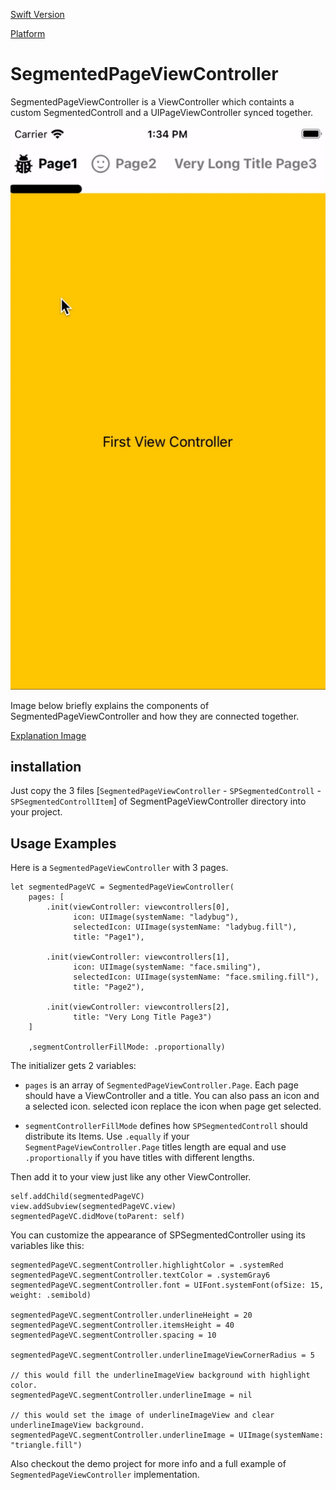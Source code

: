 
[Swift Version](https://img.shields.io/badge/platform-ios-orange/?style=for-the-badge&color=blue)

[Platform](https://img.shields.io/badge/platform-ios-orange/?style=for-the-badge&color=blue)

# SegmentedPageViewController
SegmentedPageViewController is a ViewController which containts a custom SegmentedControll and a UIPageViewController synced together.

<p align="center">
  <img src="images/demo.gif" alt="demo">
</p>

Image below briefly explains the components of SegmentedPageViewController and how they are connected together.

[Explanation Image](images/map.png)

## installation
Just copy the 3 files [`SegmentedPageViewController` - `SPSegmentedControll` - `SPSegmentedControllItem`] of SegmentPageViewController directory into your project.

## Usage Examples
Here is a `SegmentedPageViewController` with 3 pages.
```
let segmentedPageVC = SegmentedPageViewController(
    pages: [
        .init(viewController: viewcontrollers[0],
              icon: UIImage(systemName: "ladybug"),
              selectedIcon: UIImage(systemName: "ladybug.fill"),
              title: "Page1"),
        
        .init(viewController: viewcontrollers[1],
              icon: UIImage(systemName: "face.smiling"),
              selectedIcon: UIImage(systemName: "face.smiling.fill"),
              title: "Page2"),
        
        .init(viewController: viewcontrollers[2],
              title: "Very Long Title Page3")
    ]
    
    ,segmentControllerFillMode: .proportionally)
```
The initializer gets 2 variables:

* `pages` is an array of `SegmentedPageViewController.Page`. Each page should have a ViewController and a title. You can also pass an icon and a selected icon. selected icon replace the icon when page get selected.

* `segmentControllerFillMode` defines how `SPSegmentedControll` should distribute its Items. Use `.equally` if your `SegmentPageViewController.Page` titles length are equal and use `.proportionally` if you have titles with different lengths.

Then add it to your view just like any other ViewController.
```
self.addChild(segmentedPageVC)
view.addSubview(segmentedPageVC.view)
segmentedPageVC.didMove(toParent: self)
```


You can customize the appearance of SPSegmentedController using its variables like this:

```
segmentedPageVC.segmentController.highlightColor = .systemRed
segmentedPageVC.segmentController.textColor = .systemGray6
segmentedPageVC.segmentController.font = UIFont.systemFont(ofSize: 15, weight: .semibold)

segmentedPageVC.segmentController.underlineHeight = 20
segmentedPageVC.segmentController.itemsHeight = 40
segmentedPageVC.segmentController.spacing = 10

segmentedPageVC.segmentController.underlineImageViewCornerRadius = 5

// this would fill the underlineImageView background with highlight color.
segmentedPageVC.segmentController.underlineImage = nil

// this would set the image of underlineImageView and clear underlineImageView background.
segmentedPageVC.segmentController.underlineImage = UIImage(systemName: "triangle.fill")

```
Also checkout the demo project for more info and a full example of `SegmentedPageViewController` implementation.
